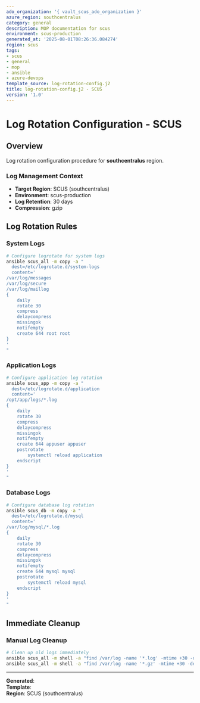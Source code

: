 ```yaml
---
ado_organization: '{ vault_scus_ado_organization }'
azure_region: southcentralus
category: general
description: MOP documentation for scus
environment: scus-production
generated_at: '2025-08-01T08:26:36.084274'
region: scus
tags:
- scus
- general
- mop
- ansible
- azure-devops
template_source: log-rotation-config.j2
title: log-rotation-config.j2 - SCUS
version: '1.0'
---
```



# Log Rotation Configuration - SCUS

## Overview

Log rotation configuration procedure for **southcentralus** region.

### Log Management Context

- **Target Region**: SCUS (southcentralus)
- **Environment**: scus-production
- **Log Retention**: 30 days
- **Compression**: gzip

## Log Rotation Rules

### System Logs
```bash
# Configure logrotate for system logs
ansible scus_all -m copy -a "
  dest=/etc/logrotate.d/system-logs
  content='
/var/log/messages
/var/log/secure
/var/log/maillog
{
    daily
    rotate 30
    compress
    delaycompress
    missingok
    notifempty
    create 644 root root
}
'
"
```

### Application Logs
```bash
# Configure application log rotation
ansible scus_app -m copy -a "
  dest=/etc/logrotate.d/application
  content='
/opt/app/logs/*.log
{
    daily
    rotate 30
    compress
    delaycompress
    missingok
    notifempty
    create 644 appuser appuser
    postrotate
        systemctl reload application
    endscript
}
'
"
```

### Database Logs
```bash
# Configure database log rotation
ansible scus_db -m copy -a "
  dest=/etc/logrotate.d/mysql
  content='
/var/log/mysql/*.log
{
    daily
    rotate 30
    compress
    delaycompress
    missingok
    notifempty
    create 644 mysql mysql
    postrotate
        systemctl reload mysql
    endscript
}
'
"
```

## Immediate Cleanup

### Manual Log Cleanup
```bash
# Clean up old logs immediately
ansible scus_all -m shell -a "find /var/log -name '*.log' -mtime +30 -delete"
ansible scus_all -m shell -a "find /var/log -name '*.gz' -mtime +30 -delete"
```

---

**Generated**:   
**Template**:   
**Region**: SCUS (southcentralus)